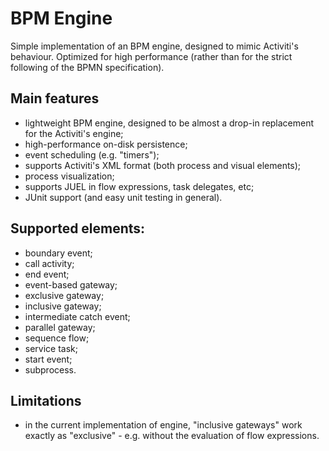 BPM Engine
==

Simple implementation of an BPM engine, designed to mimic Activiti's behaviour. Optimized for high performance (rather than for the strict following of the BPMN specification).

Main features
--
- lightweight BPM engine, designed to be almost a drop-in replacement for the Activiti's engine;
- high-performance on-disk persistence;
- event scheduling (e.g. "timers");
- supports Activiti's XML format (both process and visual elements);
- process visualization;
- supports JUEL in flow expressions, task delegates, etc;
- JUnit support (and easy unit testing in general).

Supported elements:
--
- boundary event;
- call activity;
- end event;
- event-based gateway;
- exclusive gateway;
- inclusive gateway;
- intermediate catch event;
- parallel gateway;
- sequence flow;
- service task;
- start event;
- subprocess.

Limitations
--
- in the current implementation of engine, "inclusive gateways" work exactly as "exclusive" - e.g. without the evaluation of flow expressions.
